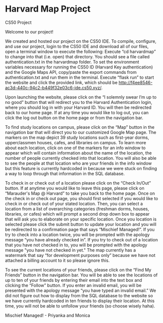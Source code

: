 # Harvard Map Project


CS50 Project

Welcome to our project!

We created and hosted our project on the CS50 IDE. To compile, configure, and use our project, login to the CS50 IDE and download all of our files, open a terminal window to execute the following: Execute “cd harvardmap” to change into that (i.e. open) that directory. You should see a file called authentication.txt in the harvardmap folder. To set the environment variables necessary for running the CS50 ID (Harvard Key authentication) and the Google Maps API, copy/paste the export commands from authentication.txt and run them in the terminal. Execute “flask run” to start the website and click the provided link, which should be http://f4ee8546-ac3d-440c-94c2-b449f32e03c6-ide.cs50.xyz/.

Upon launching the website, please click on the “I solemnly swear I’m up to no good” button that will redirect you to the Harvard Authentication login, where you should log in with your Harvard ID. You will then be redirected back to our home page. If at any time you would like to log out, you can click the log out button on the home page or from the navigation bar.

To find study locations on campus, please click on the “Map” button in the navigation bar that will direct you to our customized Google Map page. The markers on the map depict 39 study locations such as first-year dorms, upperclassmen houses, cafes, and libraries on campus. To learn more about each location, click on one of the markers for an info window to appear which will contain information about the name of the location, the number of people currently checked into that location. You will also be able to see the people at that location who are your friends in the info window but this feature is currently hardcoded in because we were stuck on finding a way to loop through that information in the SQL database.

To check in or check out of a location please click on the “Check In/Out” button. If at anytime you would like to leave this page, please click on “Marauder's Map @ Harvard” to take you back to the home page. Once on the check in or check out page, you should first selected if you would like to check in or check out of your stated location. Then, you can select a location from a list of overarching categories (freshman dorms, houses, libraries, or cafes) which will prompt a second drop down box to appear that will ask you to elaborate on your specific location. Once you location is selected please click the submit button to update your location and you will be redirected to a confirmation page that says “Mischief Managed!”. If you try to check into a location twice, you will be prompted with the apology message “you have already checked in”. If you try to check out of a location that you have not checked in to, you will be prompted with the apology message "you have not checked in yet." The map currently has a watermark that say “for development purposes only” because we have not attached a billing account to it so please ignore this. 

To see the current locations of your friends, please click on the “Find My Friends” button in the navigation bar. You will be able to see the locations of up to ten of your friends by entering their email into the text box and clicking the “Follow” button. If you enter an invalid email, you will be presented with the apology message “you have typed an invalid email.” We did not figure out how to display from the SQL database to the website so we have currently hardcoded in ten friends to display their location. At this time, you will not be able to unfollow your friends (so choose wisely haha).

Mischief Managed! - Priyanka and Monica





